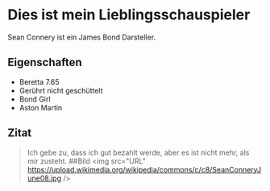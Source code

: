 # Dies ist mein Lieblingsschauspieler
Sean Connery ist ein James Bond Darsteller.
## Eigenschaften
* Beretta 7.65
* Gerührt nicht geschüttelt
* Bond Girl
* Aston Martin
## Zitat
> Ich gebe zu, dass ich gut bezahlt werde, aber es ist nicht 
> mehr, als mir zusteht.
##Bild
<img src="URL" https://upload.wikimedia.org/wikipedia/commons/c/c8/SeanConneryJune08.jpg />

